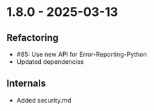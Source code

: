 # 1.8.0 - 2025-03-13

## Refactoring

 - #85: Use new API for Error-Reporting-Python
 - Updated dependencies

## Internals

 - Added security.md
